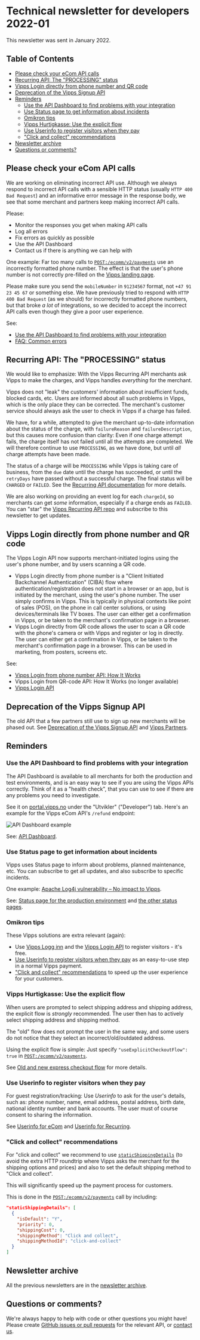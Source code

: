 <!-- START_METADATA
---
title: Technical newsletter for developers 2022-01
sidebar_label: 2022-01
sidebar_position: 73
pagination_next: null
pagination_prev: null
---
END_METADATA -->

# Technical newsletter for developers 2022-01

This newsletter was sent in January 2022.

<!-- START_COMMENT -->

## Table of Contents

* [Please check your eCom API calls](#please-check-your-ecom-api-calls)
* [Recurring API: The "PROCESSING" status](#recurring-api-the-processing-status)
* [Vipps Login directly from phone number and QR code](#vipps-login-directly-from-phone-number-and-qr-code)
* [Deprecation of the Vipps Signup API](#deprecation-of-the-vipps-signup-api)
* [Reminders](#reminders)
  * [Use the API Dashboard to find problems with your integration](#use-the-api-dashboard-to-find-problems-with-your-integration)
  * [Use Status page to get information about incidents](#use-status-page-to-get-information-about-incidents)
  * [Omikron tips](#omikron-tips)
  * [Vipps Hurtigkasse: Use the explicit flow](#vipps-hurtigkasse-use-the-explicit-flow)
  * [Use Userinfo to register visitors when they pay](#use-userinfo-to-register-visitors-when-they-pay)
  * ["Click and collect" recommendations](#click-and-collect-recommendations)
* [Newsletter archive](#newsletter-archive)
* [Questions or comments?](#questions-or-comments)

<!-- END_COMMENT -->

## Please check your eCom API calls

We are working on eliminating incorrect API use. Although we always respond to
incorrect API calls with a sensible HTTP status (usually `HTTP 400 Bad Request`)
and an informative error message in the response body, we see that some merchant
and partners keep making incorrect API calls.

Please:

* Monitor the responses you get when making API calls
* Log all errors
* Fix errors as quickly as possible
* Use the API Dashboard
* Contact us if there is anything we can help with

One example: Far too many calls to
[`POST:/ecomm/v2/payments`](https://vippsas.github.io/vipps-developer-docs/api/ecom#tag/Vipps-eCom-API/operation/initiatePaymentV3UsingPOST)
use an incorrectly formatted phone number.
The effect is that the user's phone number is not correctly pre-filled on
the [Vipps landing page](../common-topics/vipps-landing-page.md).

Please make sure you send the `mobileNumber` in `91234567` format, not
`+47 91 23 45 67` or something else.
We have previously tried to respond with `HTTP 400 Bad Request` (as we should)
for incorrectly formatted phone numbers, but that broke _a lot_  of integrations,
so we decided to accept the incorrect API calls even though they give a poor
user experience.

See:

* [Use the API Dashboard to find problems with your integration](#use-the-api-dashboard-to-find-problems-with-your-integration)
* [FAQ: Common errors](../faqs/common-errors-faq.md)

## Recurring API: The "PROCESSING" status

We would like to emphasize: With the Vipps Recurring API merchants ask Vipps
to make the charges, and Vipps handles _everything_ for the merchant.

Vipps does not "leak" the customers' information about insufficient funds,
blocked cards, etc. Users are informed about all such problems in Vipps, which
is the only place they can be corrected. The merchant's customer service should
always ask the user to check in Vipps if a charge has failed.

We have, for a while, attempted to give the merchant up-to-date information
about the status of the charge, with `failureReason` and `failureDescription`,
but this causes more confusion than clarity: Even if one charge attempt fails,
the charge itself has not failed until all the attempts are completed.
We will therefore continue to use `PROCESSING`, as we have done, but until
_all_ charge attempts have been made.

The status of a charge will be `PROCESSING` while Vipps is taking care of business,
from the `due` date until the charge has succeeded, or until the
`retryDays` have passed without a successful charge.
The final status will be `CHARGED` or `FAILED`.
See the
[Recurring API documentation](https://vippsas.github.io/vipps-developer-docs/docs/APIs/recurring-api)
for more details.

We are also working on providing an event log for each `chargeId`, so merchants
can get _some_ information, especially if a charge ends as `FAILED`.
You can "star" the
[Vipps Recurring API repo](https://vippsas.github.io/vipps-developer-docs/docs/APIs/recurring-api)
and subscribe to this newsletter to get updates.

## Vipps Login directly from phone number and QR code

The Vipps Login API now supports merchant-initiated logins using the
user's phone number, and by users scanning a QR code.

* Vipps Login directly from phone number is a "Client Initiated Backchannel
  Authentication" (CIBA) flow where authentication/registration does not start in a
  browser or an app, but is initiated by the merchant, using the user's phone number.
  The user simply confirms in Vipps.
  This is typically in physical contexts like point of sales (POS), on the phone
  in call center solutions, or using devices/terminals like TV boxes. The user can
  either get a confirmation in Vipps, or be taken to the merchant's confirmation page in a browser.
* Vipps Login directly from QR code allows the user to scan a QR code with the
  phone's camera or with Vipps and register or log in directly. The user can either get a confirmation in Vipps,
  or be taken to the merchant's confirmation page in a browser.
  This can be used in marketing, from posters, screens etc.

See:

* [Vipps Login from phone number API: How It Works](https://vippsas.github.io/vipps-developer-docs/docs/APIs/login-api/how-it-works/vipps-login-from-phone-number-api-howitworks)
* Vipps Login from QR-code API: How It Works (no longer available)
* [Vipps Login API](https://vippsas.github.io/vipps-developer-docs/docs/APIs/login-api)

## Deprecation of the Vipps Signup API

The old API that a few partners still use to sign up new merchants will
be phased out. See
[Deprecation of the Vipps Signup API](https://github.com/vippsas/vipps-signup-api/blob/master/vipps-signup-api-deprecation.md)
and
[Vipps Partners](https://vippsas.github.io/vipps-developer-docs/docs/vipps-partner).

## Reminders

### Use the API Dashboard to find problems with your integration

The API Dashboard is available to all merchants for both the production and test environments,
and is an easy way to see if you are using the Vipps APIs correctly.
Think of it as a "health check", that you can use to see if there are any
problems you need to investigate.

See it on
[portal.vipps.no](https://portal.vipps.no)
under the "Utvikler" ("Developer") tab.
Here's an example for the Vipps eCom API's `/refund` endpoint:

![API Dashboard example](images/2021-02-api-dashboard-example.png)

See:
[API Dashboard](../developer-resources/api-dashboard.md).

### Use Status page to get information about incidents

Vipps uses Status page to inform about problems, planned maintenance, etc.
You can subscribe to get all updates, and also subscribe to specific incidents.

One example:
[Apache Log4j vulnerability – No impact to Vipps](https://vipps.statuspage.io/incidents/yfbhp4lm9g4j).

See:
[Status page for the production environment](https://vipps.statuspage.io)
and
[the other status pages](../developer-resources/status-pages.md).

### Omikron tips

These Vipps solutions are extra relevant (again):

* Use
  [Vipps Logg inn](https://vipps.no/produkter-og-tjenester/privat/logg-inn-med-vipps/logg-inn-med-vipps/)
  and the
  [Vipps Login API](https://vippsas.github.io/vipps-developer-docs/docs/APIs/login-api)
  to register visitors - it's free.
* [Use Userinfo to register visitors when they pay](#use-userinfo-to-register-visitors-when-they-pay)
  as an easy-to-use step in a normal Vipps payment.
* ["Click and collect" recommendations](#click-and-collect-recommendations)
  to speed up the user experience for your customers.

### Vipps Hurtigkasse: Use the explicit flow

When users are prompted to select shipping address and shipping address, the
explicit flow is _strongly_ recommended. The user then has to actively
select shipping address and shipping method.

The "old" flow does not prompt the user in the same way, and some users
do not notice that they select an incorrect/old/outdated address.

Using the explicit flow is simple: Just specify
`"useExplicitCheckoutFlow": true`
in
[`POST:/ecomm/v2/payments`](https://vippsas.github.io/vipps-developer-docs/api/ecom#tag/Vipps-eCom-API/operation/initiatePaymentV3UsingPOST).

See
[Old and new express checkout flow](https://vippsas.github.io/vipps-developer-docs/docs/APIs/ecom-api/vipps-ecom-api#old-and-new-express-checkout-flow)
for more details.

### Use Userinfo to register visitors when they pay

For guest registration/tracking: Use _Userinfo_ to ask for the user's details, such as:
phone number, name, email address, postal address, birth date, national identity number and bank accounts.
The user must of course consent to sharing the information.

See
[Userinfo for eCom](https://vippsas.github.io/vipps-developer-docs/docs/APIs/ecom-api/vipps-ecom-api#userinfo)
and
[Userinfo for Recurring](https://vippsas.github.io/vipps-developer-docs/docs/APIs/recurring-api/vipps-recurring-api#userinfo).

### "Click and collect" recommendations

For "click and collect" we recommend to use
[`staticShippingDetails`](https://vippsas.github.io/vipps-developer-docs/docs/APIs/ecom-api/vipps-ecom-api#shipping-and-static-shipping-details)
(to avoid the extra HTTP roundtrip where Vipps asks the merchant
for the shipping options and prices) and also to set the default
shipping method to "Click and collect".

This will significantly speed up the payment process for customers.

This is done in the
[`POST:​/ecomm​/v2​/payments`](https://vippsas.github.io/vipps-developer-docs/api/ecom#tag/Vipps-eCom-API/operation/initiatePaymentV3UsingPOST)
call by including:

```json
"staticShippingDetails": [
  {
    "isDefault": "Y",
    "priority": 0,
    "shippingCost": 0,
    "shippingMethod": "Click and collect",
    "shippingMethodId": "click-and-collect"
  }
]
```

## Newsletter archive

All the previous newsletters are in the
[newsletter archive](https://vippsas.github.io/vipps-developer-docs/docs/vipps-developers/newsletters).

## Questions or comments?

We're always happy to help with code or other questions you might have!
Please create [GitHub issues or pull requests](https://github.com/vippsas)
for the relevant API,
or [contact us](https://vippsas.github.io/vipps-developer-docs/docs/vipps-developers/contact).
